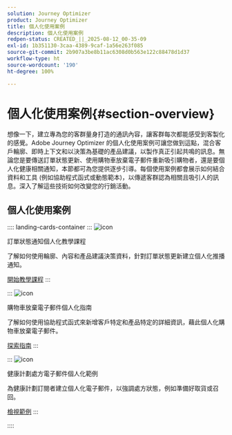 ```yaml
---
solution: Journey Optimizer
product: Journey Optimizer
title: 個人化使用案例
description: 個人化使用案例
redpen-status: CREATED_||_2025-08-12_00-35-09
exl-id: 1b351130-3caa-4389-9caf-1a56e263f085
source-git-commit: 2b907a3be8b11ac6308d0b563e122c88478d1d37
workflow-type: ht
source-wordcount: '190'
ht-degree: 100%

---
```


# 個人化使用案例{#section-overview}

想像一下，建立專為您的客群量身打造的通訊內容，讓客群每次都能感受到客製化的感覺。Adobe Journey Optimizer 的個人化使用案例可讓您做到這點，混合客戶輪廓、即時上下文和以決策為基礎的產品建議，以製作真正引起共鳴的訊息。無論您是要傳送訂單狀態更新、使用購物車放棄電子郵件重新吸引購物者，還是要個人化健康相關通知，本節都可為您提供逐步引導。每個使用案例都會展示如何結合資料和工具 (例如協助程式函式或動態範本)，以傳遞客群認為相關且吸引人的訊息。深入了解這些技術如何改變您的行銷活動。

## 個人化使用案例

:::: landing-cards-container
:::
![icon](https://cdn.experienceleague.adobe.com/icons/circle-play.svg)

訂單狀態通知個人化教學課程

了解如何使用輪廓、內容和產品建議決策資料，針對訂單狀態更新建立個人化推播通知。

[開始教學課程](../using/personalization/personalization-use-case.md)
:::

:::
![icon](https://cdn.experienceleague.adobe.com/icons/bullseye.svg)

購物車放棄電子郵件個人化指南

了解如何使用協助程式函式來新增客戶特定和產品特定的詳細資訊，藉此個人化購物車放棄電子郵件。

[探索指南](../using/personalization/personalization-use-case-helper-functions.md)
:::

:::
![icon](https://cdn.experienceleague.adobe.com/icons/bullseye.svg)

健康計劃處方電子郵件個人化範例

為健康計劃訂閱者建立個人化電子郵件，以強調處方狀態，例如準備好取貨或召回。

[檢視範例](../using/personalization/perso-uc-plan-prescriptions.md)
:::

::::
